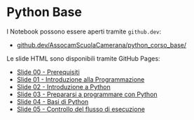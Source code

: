 # Python Base

I Notebook possono essere aperti tramite ```github.dev```:

- [github.dev/AssocamScuolaCamerana/python_corso_base/](https://github.dev/AssocamScuolaCamerana/python_corso_base/)

Le slide HTML sono disponibili tramite GitHub Pages:

- [Slide 00 - Prerequisiti](https://assocamscuolacamerana.github.io/python_corso_base/slides/00_prerequisiti.html)
- [Slide 01 - Introduzione alla Programmazione](https://assocamscuolacamerana.github.io/python_corso_base/slides/01_programmazione.html)
- [Slide 02 - Introduzione a Python](https://assocamscuolacamerana.github.io/python_corso_base/slides/02_python_intro.html)
- [Slide 03 - Prepararsi a programmare con Python](https://assocamscuolacamerana.github.io/python_corso_base/slides/03_ide_setup.html)
- [Slide 04 - Basi di Python](https://assocamscuolacamerana.github.io/python_corso_base/slides/04_python_base.html)
- [Slide 05 - Controllo del flusso di esecuzione](https://assocamscuolacamerana.github.io/python_corso_base/slides/05_python_flow_control.html)
